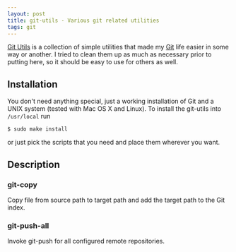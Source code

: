 ```yaml
---
layout: post
title: git-utils - Various git related utilities
tags: git
---
```


[Git Utils](http://github.com/bmeurer/git-utils) is a collection of simple utilities that made
my [Git](http://git-scm.com) life easier in some way or another. I tried to clean them up as
much as necessary prior to putting here, so it should be easy to use for others as well.


## Installation

You don't need anything special, just a working installation of Git and a UNIX system (tested
with Mac OS X and Linux). To install the git-utils into <code>/usr/local</code> run

```
$ sudo make install
```

or just pick the scripts that you need and place them wherever you want.


## Description

### git-copy

Copy file from source path to target path and add the target path to the Git index.

### git-push-all

Invoke git-push for all configured remote repositories.

